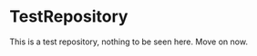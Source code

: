 TestRepository
==============

This is a test repository, nothing to be seen here. Move on now.  
 
 
  
 
 
  
     
       
        
       
       
         
      
       
   
   
      
   
     
   
  
 
 
 
